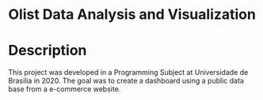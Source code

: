 # Olist Data Analysis and Visualization

# Description
This project was developed in a Programming Subject at Universidade de Brasilia in 2020. The goal was to create a dashboard using a public data base from a e-commerce website.
